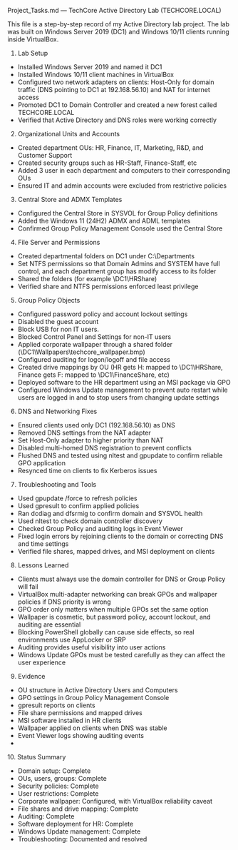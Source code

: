 Project\_Tasks.md — TechCore Active Directory Lab (TECHCORE.LOCAL)

This file is a step-by-step record of my Active Directory lab project. The lab was built on Windows Server 2019 (DC1) and Windows 10/11 clients running inside VirtualBox.



1. Lab Setup

* Installed Windows Server 2019 and named it DC1
* Installed Windows 10/11 client machines in VirtualBox
* Configured two network adapters on clients: Host-Only for domain traffic (DNS pointing to DC1 at 192.168.56.10) and NAT for internet access
* Promoted DC1 to Domain Controller and created a new forest called TECHCORE.LOCAL
* Verified that Active Directory and DNS roles were working correctly



2. Organizational Units and Accounts

* Created department OUs: HR, Finance, IT, Marketing, R\&D, and Customer Support
* Created security groups such as HR-Staff, Finance-Staff, etc
* Added 3 user in each department and computers to their corresponding OUs
* Ensured IT and admin accounts were excluded from restrictive policies



3. Central Store and ADMX Templates

* Configured the Central Store in SYSVOL for Group Policy definitions
* Added the Windows 11 (24H2) ADMX and ADML templates
* Confirmed Group Policy Management Console used the Central Store



4. File Server and Permissions

* Created departmental folders on DC1 under C:\\Departments
* Set NTFS permissions so that Domain Admins and SYSTEM have full control, and each department group has modify access to its folder
* Shared the folders (for example \\DC1\\HRShare)
* Verified share and NTFS permissions enforced least privilege



5. Group Policy Objects

* Configured password policy and account lockout settings
* Disabled the guest account
* Block USB for non IT users.
* Blocked Control Panel and Settings for non-IT users
* Applied corporate wallpaper through a shared folder (\\DC1\\Wallpapers\\techcore\_wallpaper.bmp)
* Configured auditing for logon/logoff and file access
* Created drive mappings by OU (HR gets H: mapped to \\DC1\\HRShare, Finance gets F: mapped to \\DC1\\FinanceShare, etc)
* Deployed software to the HR department using an MSI package via GPO
* Configured Windows Update management to prevent auto restart while users are logged in and to stop users from changing update settings



6. DNS and Networking Fixes

* Ensured clients used only DC1 (192.168.56.10) as DNS
* Removed DNS settings from the NAT adapter
* Set Host-Only adapter to higher priority than NAT
* Disabled multi-homed DNS registration to prevent conflicts
* Flushed DNS and tested using nltest and gpupdate to confirm reliable GPO application
* Resynced time on clients to fix Kerberos issues



7. Troubleshooting and Tools

* Used gpupdate /force to refresh policies
* Used gpresult to confirm applied policies
* Ran dcdiag and dfsrmig to confirm domain and SYSVOL health
* Used nltest to check domain controller discovery
* Checked Group Policy and auditing logs in Event Viewer
* Fixed login errors by rejoining clients to the domain or correcting DNS and time settings
* Verified file shares, mapped drives, and MSI deployment on clients



8. Lessons Learned

* Clients must always use the domain controller for DNS or Group Policy will fail
* VirtualBox multi-adapter networking can break GPOs and wallpaper policies if DNS priority is wrong
* GPO order only matters when multiple GPOs set the same option
* Wallpaper is cosmetic, but password policy, account lockout, and auditing are essential
* Blocking PowerShell globally can cause side effects, so real environments use AppLocker or SRP
* Auditing provides useful visibility into user actions
* Windows Update GPOs must be tested carefully as they can affect the user experience



9. Evidence

* OU structure in Active Directory Users and Computers
* GPO settings in Group Policy Management Console
* gpresult reports on clients
* File share permissions and mapped drives
* MSI software installed in HR clients
* Wallpaper applied on clients when DNS was stable
* Event Viewer logs showing auditing events
* 

10\. Status Summary

* Domain setup: Complete
* OUs, users, groups: Complete
* Security policies: Complete
* User restrictions: Complete
* Corporate wallpaper: Configured, with VirtualBox reliability caveat
* File shares and drive mapping: Complete
* Auditing: Complete
* Software deployment for HR: Complete
* Windows Update management: Complete
* Troubleshooting: Documented and resolved
